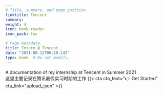 ```yaml
---
# Title, summary, and page position.
linktitle: Tencent
summary: 
weight: 4
icon: book-reader
icon_pack: fas

# Page metadata.
title: Intern @ Tencent
date: "2021-08-12T00:10:14Z"
type: book  # Do not modify.
---
```

A documentation of my internship at Tencent in Summer 2021\
这里主要记录在腾讯暑假实习时期的工作
{{< cta cta_text="👉 Get Started" cta_link="upload_json" >}}